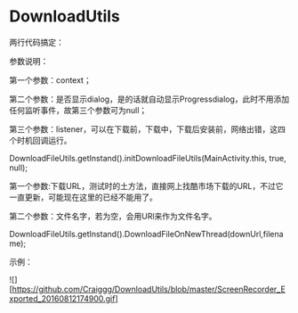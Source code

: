 # DownloadUtils

两行代码搞定：

参数说明：

第一个参数：context；

第二个参数：是否显示dialog，是的话就自动显示Progressdialog，此时不用添加任何监听事件，故第三个参数可为null；

第三个参数：listener，可以在下载前，下载中，下载后安装前，网络出错，这四个时机回调运行。

DownloadFileUtils.getInstand().initDownloadFileUtils(MainActivity.this, true, null);

第一个参数:下载URL，测试时的土方法，直接网上找酷市场下载的URL，不过它一直更新，可能现在这里的已经不能用了。

第二个参数：文件名字，若为空，会用URl来作为文件名字。

DownloadFileUtils.getInstand().DownloadFileOnNewThread(downUrl,filename);


示例：

![][https://github.com/Craiggg/DownloadUtils/blob/master/ScreenRecorder_Exported_20160812174900.gif]
